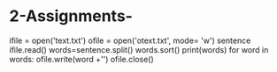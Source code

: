 # 2-Assignments-
ifile = open('text.txt')
ofile = open('otext.txt', mode= 'w') sentence ifile.read()
words=sentence.split()
words.sort()
print(words)
for word in words:
   ofile.write(word +'')
ofile.close()
